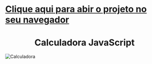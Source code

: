 # <a href="https://guibublitz.github.io/CalculadoraJs/">Clique aqui para abir o projeto no seu navegador</a>
<h1 align=center>Calculadora JavaScript</h1>

![Calculadora](https://firebasestorage.googleapis.com/v0/b/hcode-com-br.appspot.com/o/calculadora-hcode.jpg?alt=media&token=5406aa3f-b965-401c-9b4e-654609c78b33)

